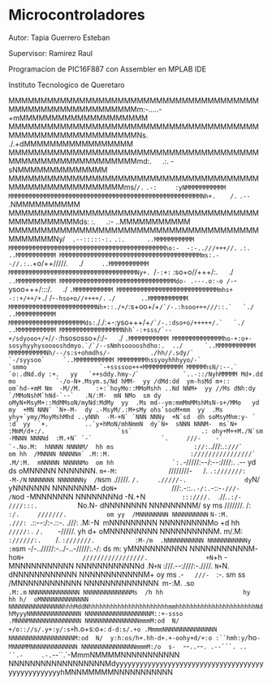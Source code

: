 # Microcontroladores

Autor: Tapia Guerrero Esteban

Supervisor: Ramirez Raul

Programacion de PIC16F887 con Assembler en MPLAB IDE

Instituto Tecnologico de Queretaro


 MMMMMMMMMMMMMMMMMMMMMMMMMMMMMMMMMMMMMMMMMMMMMMMMMMMMMMMMMMMm:-.....-+mMMMMMMMMMMMMMMMMMMMM
MMMMMMMMMMMMMMMMMMMMMMMMMMMMMMMMMMMMMMMMMMMMMMMMMMMMMMMMMMMNs.`    `./.+dMMMMMMMMMMMMMMMMM
MMMMMMMMMMMMMMMMMMMMMMMMMMMMMMMMMMMMMMMMMMMMMMMMMMMMMMMMMMMmd:.`   `.:.  -sNMMMMMMMMMMMMMM
MMMMMMMMMMMMMMMMMMMMMMMMMMMMMMMMMMMMMMMMMMMMMMMMMMMMMMMMMms/`/.`   `.-:     :yNMMMMMMMMMMM
MMMMMMMMMMMMMMMMMMMMMMMMMMMMMMMMMMMMMMMMMMMMMMMMMMMMMNh+.    /.`   `.--      `.NMMMMMMMMMM
MMMMMMMMMMMMMMMMMMMMMMMMMMMMMMMMMMMMMMMMMMMMMMMMMMds:        :.`   `.:-      ..MMMMMMMMMMM
MMMMMMMMMMMMMMMMMMMMMMMMMMMMMMMMMMMMMMMMMMMMMMNy/`  .--:::::-:.`   `.:.      ..MMMMMMMMMMM
MMMMMMMMMMMMMMMMMMMMMMMMMMMMMMMMMMMMMMMMMMMho:-  -:-..///+++//.`   `.:.      ..MMMMMMMMMMM
MMMMMMMMMMMMMMMMMMMMMMMMMMMMMMMMMMMMMMMms:.--//.:.`.+o/++/////.`   `./`      ..MMMMMMMMMMM
MMMMMMMMMMMMMMMMMMMMMMMMMMMMMMMMMMMNy+.  `/`-:+:` :so+o//+++/:.`   `./`      ..MMMMMMMMMMM
MMMMMMMMMMMMMMMMMMMMMMMMMMMMMMMMdo- .---.o:-o /-`-ysoo+++/:::/.`   `./       `.MMMMMMMMMMM
MMMMMMMMMMMMMMMMMMMMMMMMMMMMmhs+ -::+/++/+.`/ /-`-hso+o//++++/.`   `./       ..MMMMMMMMMMM
MMMMMMMMMMMMMMMMMMMMMMMMNh+::./+/`:s+oo+/+``/`/-.:hsoo+++///::.`   `./       ..MMMMMMMMMMM
MMMMMMMMMMMMMMMMMMMMMds:``././:+-:yso+++/+``/`/-.:dso+o/+++++/.`   `./       ..MMMMMMMMMMM
MMMMMMMMMMMMMMMMMNhh`-:+sss/`--+/sdyooo+/+``/`/-`:hsososso+/:/-`   `./      ``.MMMMMMMMMMM
MMMMMMMMMMMMMMho-+:o+-sosyhyyhysooooshdmyo.`/`/--sNmhsooooshdho:.  ../      `..MMMMMMMMMMM
MMMMMMMMMMNh/--/s:s+ohmdhs/-           ./hh//.sdy/`          `-/syysoo`     `..MMMMMMMMMMM
MMMMMMMMhssyoyhhhyyo/-`                   `smmo`                   `-+ssssoo+++MMMMMMMMMMM
MMMMMhsN/:--.`             `o:.dNd.dy :+.   yy   `++sddy.hmy-/`            `..-::/NyhMMMMM
Md+.dd mo           `-/o-N+.Msym.s/Nd hMM-  yy /dMd:dd  ym-hsMd m+::             om`hd-+mM
Nm  -M//M.    :+:`hoyMo::MMoMshh ..Nd NNM+  yy //Ms dNh:dy `/MMoNshM`hNd-`--`   .N/:M-  mN
NMo  sm dy   oMyN+MsyM+::MdMMsoN/myNd:MdMy  yy  .Ms md--ym:mmMmMMshMsN-s+/MMo   yd my  +MN
NNN` `N+-M-  dy .-MsyM/.:M+sMy ohs`sooM+mm  yy  .Ms yhy+`ymy/MoyMshMhd ..yNNh  -M-+N` `NNN
NNNy  +N`sd  dh soMsyMhm:y- `           :d` yy  `+.          ..`y+hMoN/mhNmmN  dy`N+  sNNN
NNNM-  ms`N+ :MmM/d+:/.                    `ss`                   .: ohy+M++M./N`sm  -MNNN
NNNNd  :M.+N` `-`                   `.     ///-    -`                      `-.No.M:  hNNNN
NNNNM/  hh ms                      ://:``..///:.``:///`                      om hh  /MNNNN
NNNNNm` .M::M.                      :////////////////`                      .M/:M.  mNNNNN
NNNNNMo  om hh                `:.``-/////:--/:--:////:. .--                 yd ds  oMNNNNN
NNNNNNN. `m+-M:              `////////-`   `/.   `.:///////:               -M-/N` `NNNNNNN
NNNNNNNy  /N`sm                ./////.     `/.     ./////-.                dy`N/  yNNNNNNN
NNNNNNNM-  do`N+               `///:.-::.`.-/:.`-::-`-///-                /N`od  -MNNNNNNN
NNNNNNNNd  -N.+N`           :::////.   `.//.`.:/-     ////:::.           `No.N-  dNNNNNNNN
NNNNNNNNM/  sy ms           ///////.     /:`  :/.     ///////.           om yy  /MNNNNNNNN
NNNNNNNNNN` `N-:M.             .///: `.::--:/:-.::-. .///:              .M:-N` `mNNNNNNNNN
NNNNNNNNNMo  +d hh             `/////:.`   `/.    `-/////.              yh d+  oMNNNNNNNNN
NNNNNNNNNNM.  m/.M:          `://////:.    `/.    `:///////.           :M-/m  .NNNNNNNNNNN
NNNNNNNNNNNy  :m`sm           -/-../////:-../-..-/////:.-/:            ds m:  yMNNNNNNNNNN
NNNNNNNNNNNM-  ho`N+                /////////////////.                +N`+h  -MNNNNNNNNNNN
NNNNNNNNNNNNd  .N`+N`              :///.--:////:-.////.              `N+`N.  dNNNNNNNNNNNN
NNNNNNNNNNNNM+  oy ms               .-`    ///-   `:-.               sm ss  /MNNNNNNNNNNNN
NNNNNNNNNNNNNN` `m-:M.                     .so`                     .M:.m` `NNNNNNNNNNNNNN
NNNNNNNNNNNNNMs  /h hh                      hy                      hh h/  oMNNNNNNNNNNNNN
NNNNNNNNNNNNNNNhhhMddNhhhhhhhhhhhhhhhhhhhhhhmmhhhhhhhhhhhhhhhhhhhhhhNdhMyyyNNNNNNNNNNNNNNN
NNNNNNNNNNNNNNNNNNM::+-ssso                                           .MNNNMNNNNNNNNNNNNNN
NNNNNNNNNNNNNNNmmmM:od  N/  +/o:://s/.y+:y/:s+`h.o+s:o+:   `d-d:s/.+o .MmmmNNNNNNNNNNNNNNN
NNNNNNNNNNNNNNNNNNM:od  N/  y:h:os/h+.hh-d+.+-oohy+d/+:o :``hmh:y/`ho`-MNNNMMNNNNNNNNNNNNN
NNNNNNNNNNNNNNNmmmM:/o  s-  `--`..`--`. .--```. .. ``.-     .-.`--``.`-MmmNMMMMNNNNNNNNNNN
NNNNNNNNNNNNNNNNNNMdyyyyyyyyyyyyyyyyyyyyyyyyyyyyyyyyyyyyyyyyyyyyyyyyyyhMNNMMMMMNNNNNNNNNNN
